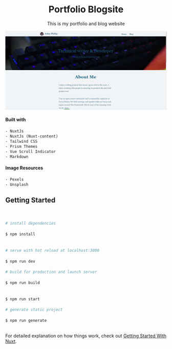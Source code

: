 <div align="center">

<h1>Portfolio Blogsite</h1>

This is my portfolio and blog website

</div>


![Blogsite website](/assets/Blogsite.JPG "Blogsite")


#### Built with

    - NuxtJs
    - NuxtJs (Nuxt-content)
    - Tailwind CSS
    - Prism Themes
    - Vue Scroll Indicator
    - Markdown

#### Image Resources

    - Pexels
    - Unsplash

## Getting Started

```bash


# install dependencies

$ npm install


# serve with hot reload at localhost:3000

$ npm run dev

# build for production and launch server

$ npm run build


$ npm run start

# generate static project

$ npm run generate



```

For detailed explanation on how things work, check out [Getting Started With Nuxt](https://medium.com/javascript-in-plain-english/getting-started-with-nuxt-4652bc83ddc6).
